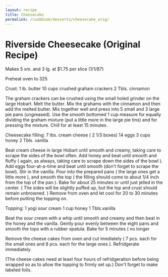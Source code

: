 ```yaml
---
layout: recipe
title: Cheesecake
permalink: /cookbook/desserts/cheesecake_orig/
---
```

# Riverside Cheesecake (Original Recipe)

Makes 5 sm. and 3 lg. at $1.75 per slice (1/1/87)

Preheat oven to 325

Crust: 
	1 lb. butter 
	10 cups crushed graham crackers 
	2 Tbls. cinnamon 

The graham crackers can be crushed using the small holed grinder on the large Hobart. Melt the butter. Mix the grahams with the cinnamon and then add the melted butter. Mix together well and press into 5 small and 3 large pie pans (ungreased). Use the smooth bottomed 1 cup measure for equally dividing the graham mixture (put a little more in the large pie tins) and for pressing the mixture. Chill for at least 15 minutes. 

Cheesecake filling: 
	7 lbs. cream cheese ( 2 1/3 boxes) 
	14 eggs 
	3 cups honey 
	2 Tbls. vanilla 

Beat cream cheese in large Hobart until smooth and creamy, taking care to scrape the sides of the bowl often. Add honey and beat until smooth and fluffy ( again, as always, taking care to scrape down the sides of the bowl ). Add eggs four-at-a-time and beat until smooth (don't forget to scrape the bowl). Stir in the vanilla. Pour into the prepared pans ( the large ones get a little more ), and smooth the top ( the filling should come to 
about 1/4 inch from the top of the pan ). Bake for about 25 minutes or until just jelled in the center. ( The sides will be slightly puffed up, but the top and crust should remain unbrowned. ) Remove from oven and let cool for 20 to 30 minutes before putting the topping on. 

Topping: 
	1 yogi sour cream 
	1 cup honey 
	1 Tbls.vanilla 

Beat the sour cream with a whip until smooth and creamy and then beat in the honey and the vanilla. Gently pour evenly between the eight pans and smooth the tops with a rubber spatula. Bake for 5 minutes ( no longer 

Remove the cheese cakes from oven and cut imediately ( 7 pcs. each for the small ones and 8 pcs. each for the large ones ). Refridgerate immediately. 

(The cheese cakes need at least four hours of refridgeration before being wrapped so as to allow the topping to firmly set up.) Don't forget to make labeled foils. 
